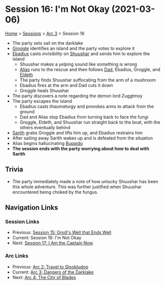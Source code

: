 # Session 16: I'm Not Okay (2021-03-06)

[Home](../../README.md) > [Sessions](../info.md) > [Arc 3](info.md) > Session 16

* The party sets sail on the darklake
* [Groggle](../../characters/pcs/groggle.md) identifies an island and the party votes to explore it
* [Ebadius](../../characters/pcs/ebadius.md) casts *invisibility* on [Shuushar](../../character/party/shuushar.md) and sends him to explore the island
    * Shuushar makes a yelping sound like something is wrong
    * [Alias](../../characters/pcs/alias.md) runs to the rescue and then follows [Dad](../../characters/pcs/dad.md), Ebadius, Groggle, and [Eldeth](../../characters/pcs/eldeth.md)
    * The party finds Shuushar suffocating from the arm of a mushroom
    * Ebadius fires at the arm and Dad cuts it down
    * Groggle heals Shuushar
* The party discovers a note regarding the demon lord Zuggtmoy
* The party escapes the island
    * Ebadius casts *thaumaturgy* and provokes arms to attack from the ground
    * Dad and Alias stop Ebadius from turning back to face the fungi
    * Groggle, Eldeth, and Shuushar run straight back to the boat, with the others eventually behind
* [Sarith](../../characters/party/sarith.md) grabs Groggle and lifts him up, and Ebadius restrains him
* After sailing away Sarith wakes up and is defeated from the situation
* Alias begins hallucinating [Buppido](../../characters/party/buppido.md)
* **The session ends with the party worrying about how to deal with Sarith**

## Trivia
* The party immediately made a note of how unlucky Shuushar has been this whole adventure. This was further justified when Shuushar encountered being choked by the fungus.

## Navigation Links
### Session Links
* Previous: [Session 15: Gnoll's Well that Ends Well](session15-2021-02-20.md)
* Current: Session 16: I'm Not Okay
* Next: [Session 17: I Am the Captain Now](session17-2021-04-18.md)

### Arc Links
* Previous: [Arc 2: Travel to Sloobludop](../arc02/info.md)
* Current: [Arc 3: Dangers of the Darklake](info.md)
* Next: [Arc 4: The City of Blades](../arc04/info.md)
